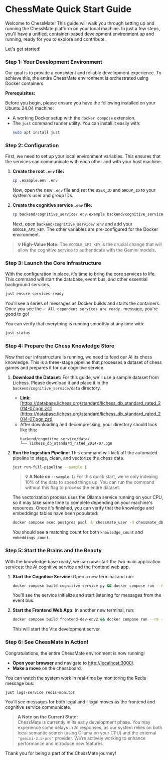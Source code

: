 # ChessMate Quick Start Guide

Welcome to ChessMate! This guide will walk you through setting up and running the ChessMate platform on your local machine. In just a few steps, you'll have a unified, container-based development environment up and running, ready for you to explore and contribute.

Let's get started!

### Step 1: Your Development Environment

Our goal is to provide a consistent and reliable development experience. To achieve this, the entire ChessMate environment is orchestrated using Docker containers.

**Prerequisites:**

Before you begin, please ensure you have the following installed on your Ubuntu 24.04 machine:

*   A working Docker setup with the `docker compose` extension.
*   The `just` command runner utility. You can install it easily with:
    ```bash
    sudo apt install just
    ```

### Step 2: Configuration

First, we need to set up your local environment variables. This ensures that the services can communicate with each other and with your host machine.

1.  **Create the root `.env` file:**
    ```bash
    cp .example.env .env
    ```
    Now, open the new `.env` file and set the `USER_ID` and `GROUP_ID` to your system's user and group IDs.

2.  **Create the cognitive service `.env` file:**
    ```bash
    cp backend/cognitive_service/.env.example backend/cognitive_service/.env
    ```
    Next, open `backend/cognitive_service/.env` and add your `GOOGLE_API_KEY`. The other variables are pre-configured for the Docker environment.

> **💡 High-Value Note:**
> The `GOOGLE_API_KEY` is the crucial change that will allow the cognitive service to authenticate with the Gemini models.

### Step 3: Launch the Core Infrastructure

With the configuration in place, it's time to bring the core services to life. This command will start the database, event bus, and other essential background services.

```bash
just ensure-services-ready
```

You'll see a series of messages as Docker builds and starts the containers. Once you see the `✅ All dependent services are ready.` message, you're good to go!

You can verify that everything is running smoothly at any time with:
```bash
just status
```

### Step 4: Prepare the Chess Knowledge Store

Now that our infrastructure is running, we need to feed our AI its chess knowledge. This is a three-stage pipeline that processes a dataset of chess games and prepares it for our cognitive service.

1.  **Download the Dataset:**
    For this guide, we'll use a sample dataset from Lichess. Please download it and place it in the `backend/cognitive_service/data` directory.
    *   **Link:** [https://database.lichess.org/standard/lichess_db_standard_rated_2014-07.pgn.zst](https://database.lichess.org/standard/lichess_db_standard_rated_2014-07.pgn.zst)
    *   After downloading and decompressing, your directory should look like this:
        ```
        backend/cognitive_service/data/
        └── lichess_db_standard_rated_2014-07.pgn
        ```

2.  **Run the Ingestion Pipeline:**
    This command will kick off the automated pipeline to stage, clean, and vectorize the chess data.
    ```bash
    just run-full-pipeline --sample 1
    ```
    > **💡 A Note on `--sample 1`:**
    > For this quick start, we're only indexing 10% of the data to speed things up. You can run the command without this flag to process the entire dataset.

    The vectorization process uses the Ollama service running on your CPU, so it may take some time to complete depending on your machine's resources. Once it's finished, you can verify that the knowledge and embeddings tables have been populated:
    ```bash
    docker compose exec postgres psql -U chessmate_user -d chessmate_db -c "SELECT (SELECT COUNT(*) FROM prepared_chess_knowledge) as knowledge_count, (SELECT COUNT(*) FROM prepared_chess_knowledge_embeddings_store) as embeddings_count;"
    ```
    You should see a matching count for both `knowledge_count` and `embeddings_count`.

### Step 5: Start the Brains and the Beauty

With the knowledge base ready, we can now start the two main application services: the AI cognitive service and the frontend web app.

1.  **Start the Cognitive Service:**
    Open a new terminal and run:
    ```bash
    docker compose build cognitive-service-py && docker compose run --rm cognitive-service-py
    ```
    You'll see the service initialize and start listening for messages from the event bus.

2.  **Start the Frontend Web App:**
    In another new terminal, run:
    ```bash
    docker compose build frontend-dev-env2 && docker compose run --rm -p 3000:3000 frontend-dev-env2
    ```
    This will start the Vite development server.

### Step 6: See ChessMate in Action!

Congratulations, the entire ChessMate environment is now running!

*   **Open your browser** and navigate to [http://localhost:3000/](http://localhost:3000/).
*   **Make a move** on the chessboard.

You can watch the system work in real-time by monitoring the Redis message bus:
```bash
just logs-service redis-monitor
```

You'll see messages for both legal and illegal moves as the frontend and cognitive service communicate.

> **A Note on the Current State:**  
> ChessMate is currently in its early development phase. You may experience some delays in AI responses, as our system relies on both local semantic search (using Ollama on your CPU) and the external `"gemini-2.5-pro"` provider. We’re actively working to enhance performance and introduce new features.

Thank you for being a part of the ChessMate journey!
